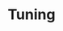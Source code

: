 ---
title: Tuning
description: Tuning your VzBoT printer for quality or performance. Learn how to run Input Shaper tests, analyze results, adjust settings accordingly, mitigate artifacts, reduce sound levels and more.
tags: [tuning, resonance, input shaper, vibration, sound, noise, quality, speed, performance, stepper tuning, belts, artifacts, ringing, ghosting]
parent: Miscellaneous info
slug: tuning
nav_exclude: true # page not ready for publishing
---